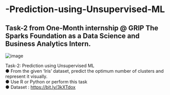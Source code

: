 # -Prediction-using-Unsupervised-ML
## Task-2 from One-Month internship @ GRIP The Sparks Foundation as a Data Science and Business Analytics Intern. <br>
![image](https://user-images.githubusercontent.com/69631311/115844831-e06afb80-a43d-11eb-9dc5-c61ea6731cbe.png) <br>

Task-2: Prediction using Unsupervised ML <br>
● From the given ‘Iris’ dataset, predict the optimum number of clusters and represent it visually. <br>
● Use R or Python or perform this task <br>
● Dataset : https://bit.ly/3kXTdox
